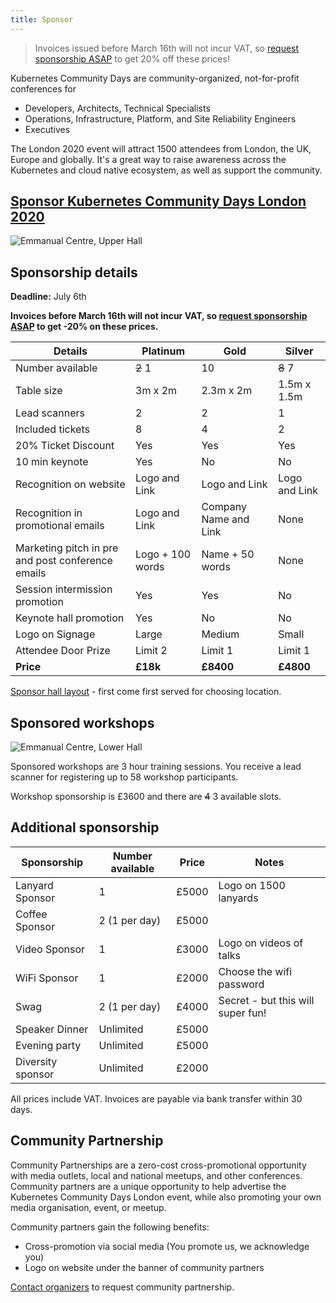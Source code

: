 ```yaml
---
title: Sponsor
---
```


> Invoices issued before March 16th will not incur VAT, so [request sponsorship ASAP](https://form.jotform.com/200432186845050) to get 20% off these prices!



Kubernetes Community Days are community-organized, not-for-profit conferences for

   * Developers, Architects, Technical Specialists
   * Operations, Infrastructure, Platform, and Site Reliability Engineers
   * Executives

The London 2020 event will attract 1500 attendees from London, the UK, Europe and globally. It's a great way to raise awareness across the Kubernetes and cloud native ecosystem, as well as support the community.

## [Sponsor Kubernetes Community Days London 2020](https://form.jotform.com/200432186845050)

![Emmanual Centre, Upper Hall](https://images.squarespace-cdn.com/content/v1/5bf7dd8775f9ee8d5a2783c7/1542973505321-4JFHAY0I0EYXVHTBIMQJ/ke17ZwdGBToddI8pDm48kDCUkWATuGt6znLiRApwHYxZw-zPPgdn4jUwVcJE1ZvWQUxwkmyExglNqGp0IvTJZUJFbgE-7XRK3dMEBRBhUpy_rfsz2m03nseFLnJOsdshZO2Q1byn5TEbeFJufCPTiLRAOCtAt559iEboZGAVP-8/upper-hall.jpg)

## Sponsorship details

**Deadline:** July 6th

**Invoices before March 16th will not incur VAT, so [request sponsorship ASAP](https://form.jotform.com/200432186845050) to get -20% on these prices.**


Details                           | Platinum | Gold      | Silver
----------------------------------|----------|-----------|----------
Number available                  | ~~2~~ 1  | 10        | ~~8~~ 7
Table size                        | 3m x 2m  | 2.3m x 2m | 1.5m x 1.5m
Lead scanners                     | 2        | 2         | 1
Included tickets                  | 8        | 4         | 2
20% Ticket Discount               | Yes      | Yes       | Yes
10 min keynote                    | Yes      | No        | No
Recognition on website            | Logo and Link      | Logo and Link        | Logo and Link
Recognition in promotional emails | Logo and Link      | Company Name and Link        | None
Marketing pitch in pre and post conference emails | Logo + 100 words      | Name + 50 words        | None
Session intermission promotion    | Yes      | Yes        | No
Keynote hall promotion            | Yes      | No        | No
Logo on Signage                   | Large    | Medium    | Small
Attendee Door Prize               | Limit 2  | Limit 1   | Limit 1
**Price**                         | **£18k** | **£8400**  | **£4800**

[Sponsor hall layout](https://docs.google.com/presentation/d/1uuCvtOIM-isUd5aLQEhC6P6KSS0-93y2Q70kehqC3w4/edit#slide=id.g76a82254d0_1_0) - first come first served for choosing location.


## Sponsored workshops

![Emmanual Centre, Lower Hall](https://images.squarespace-cdn.com/content/v1/5bf7dd8775f9ee8d5a2783c7/1542973540805-1XNQZXXARIK6EL8BZY10/ke17ZwdGBToddI8pDm48kDCUkWATuGt6znLiRApwHYxZw-zPPgdn4jUwVcJE1ZvWQUxwkmyExglNqGp0IvTJZUJFbgE-7XRK3dMEBRBhUpy_rfsz2m03nseFLnJOsdshZO2Q1byn5TEbeFJufCPTiLRAOCtAt559iEboZGAVP-8/lower-hall.jpg)

Sponsored workshops are 3 hour training sessions. You receive a lead scanner for registering up to 58 workshop participants.

Workshop sponsorship is £3600 and there are ~~4~~ 3 available slots.

## Additional sponsorship

Sponsorship       | Number available | Price | Notes
------------------|------------------|-------| ---------------------
Lanyard Sponsor   | 1                | £5000 | Logo on 1500 lanyards
Coffee Sponsor    | 2 (1 per day)    | £5000 |
Video Sponsor     | 1                | £3000 | Logo on videos of talks
WiFi Sponsor      | 1                | £2000 | Choose the wifi password
Swag              | 2 (1 per day)    | £4000 | Secret - but this will super fun!
Speaker Dinner    | Unlimited        | £5000 |
Evening party     | Unlimited        | £5000 |
Diversity sponsor | Unlimited        | £2000 |

All prices include VAT. Invoices are payable via bank transfer within 30 days.

## Community Partnership

Community Partnerships are a zero-cost cross-promotional opportunity with media outlets, local and national meetups, and other conferences. Community partners are a unique opportunity to help advertise the Kubernetes Community Days London event, while also promoting your own media organisation, event, or meetup.

Community partners gain the following benefits:

* Cross-promotion via social media (You promote us, we acknowledge you)
* Logo on website under the banner of community partners

[Contact organizers](mailto:organizers-london@kubernetescommunitydays.org) to request community partnership.
